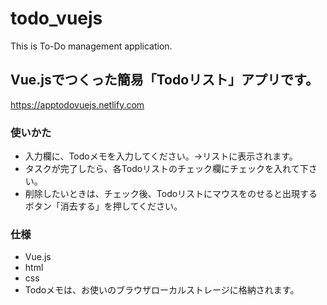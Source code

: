 # todo_vuejs
This is To-Do management application. 

## Vue.jsでつくった簡易「Todoリスト」アプリです。

https://apptodovuejs.netlify.com

### 使いかた
- 入力欄に、Todoメモを入力してください。→リストに表示されます。
- タスクが完了したら、各Todoリストのチェック欄にチェックを入れて下さい。
- 削除したいときは、チェック後、Todoリストにマウスをのせると出現するボタン「消去する」を押してください。

### 仕様
- Vue.js
- html
- css
- Todoメモは、お使いのブラウザローカルストレージに格納されます。
